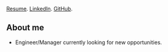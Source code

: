 [Resume](CameronLeeds_Resume.pdf).
[LinkedIn](https://www.linkedin.com/in/cameronleeds/).
[GitHub](https://github.com/cameron-leeds).

## [](#header-2)About me

* Engineer/Manager currently looking for new opportunities.
